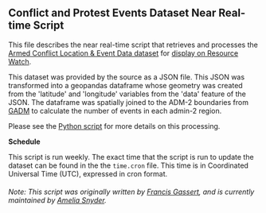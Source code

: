 ## Conflict and Protest Events Dataset Near Real-time Script
This file describes the near real-time script that retrieves and processes the [Armed Conflict Location & Event Data dataset](https://www.acleddata.com/data/) for [display on Resource Watch](https://resourcewatch.org/data/explore/soc_016-African-and-Asian-Conflict-and-Protest-Events).

This dataset was provided by the source as a JSON file. This JSON was transformed into a geopandas dataframe whose geometry was created from the 'latitude' and 'longitude' variables from the 'data' feature of the JSON. The dataframe was spatially joined to the ADM-2 boundaries from [GADM](https://gadm.org/index.html) to calculate the number of events in each admin-2 region.

Please see the [Python script](https://github.com/resource-watch/nrt-scripts/blob/master/soc_016_conflict_protest_events/contents/src/__init__.py) for more details on this processing.

**Schedule**

This script is run weekly. The exact time that the script is run to update the dataset can be found in the the `time.cron` file. This time is in Coordinated Universal Time (UTC), expressed in cron format.

###### Note: This script was originally written by [Francis Gassert](https://www.wri.org/profile/francis-gassert), and is currently maintained by [Amelia Snyder](https://www.wri.org/profile/amelia-snyder).
